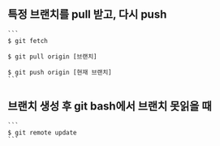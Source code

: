 ## 특정 브랜치를 pull 받고, 다시 push
    ```
    $ git fetch

    $ git pull origin [브랜치]

    $ git push origin [현재 브랜치]
    ```

## 브랜치 생성 후 git bash에서 브랜치 못읽을 때
    ```
    $ git remote update
    ```